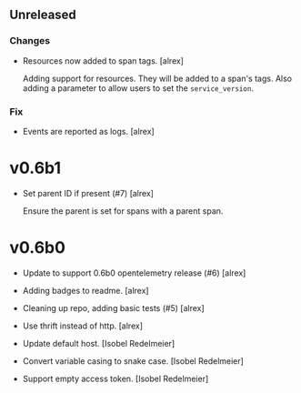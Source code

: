 ## Unreleased

### Changes

* Resources now added to span tags. [alrex]

  Adding support for resources. They will be added to a span's tags. Also adding a parameter to allow users to set the `service_version`.

### Fix

* Events are reported as logs. [alrex]

v0.6b1
======

* Set parent ID if present (#7) [alrex]

  Ensure the parent is set for spans with a parent span.


v0.6b0
======

* Update to support 0.6b0 opentelemetry release (#6) [alrex]

* Adding badges to readme. [alrex]

* Cleaning up repo, adding basic tests (#5) [alrex]

* Use thrift instead of http. [alrex]

* Update default host. [Isobel Redelmeier]

* Convert variable casing to snake case. [Isobel Redelmeier]

* Support empty access token. [Isobel Redelmeier]
